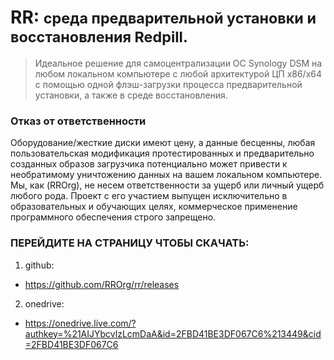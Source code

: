 

<h1>RR: <small>среда предварительной установки и восстановления Redpill.</small></h1>

> Идеальное решение для самоцентрализации ОС Synology DSM на любом локальном компьютере с любой архитектурой ЦП x86/x64 с помощью одной флэш-загрузки процесса предварительной установки, а также в среде восстановления.

### Отказ от ответственности

Оборудование/жесткие диски имеют цену, а данные бесценны, любая пользовательская модификация протестированных и предварительно созданных образов загрузчика потенциально может привести к необратимому уничтожению данных на вашем локальном компьютере. Мы, как (RROrg), не несем ответственности за ущерб или личный ущерб любого рода. Проект с его участием выпущен исключительно в образовательных и обучающих целях, коммерческое применение программного обеспечения строго запрещено.

### ПЕРЕЙДИТЕ НА СТРАНИЦУ ЧТОБЫ СКАЧАТЬ:

1. github:

 - https://github.com/RROrg/rr/releases
 
 2. onedrive:
 
 - https://onedrive.live.com/?authkey=%21AIJYbcvlzLcmDaA&id=2FBD41BE3DF067C6%213449&cid=2FBD41BE3DF067C6